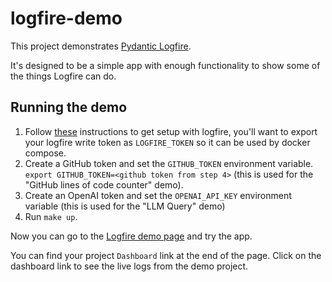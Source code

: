 # logfire-demo

This project demonstrates [Pydantic Logfire](https://pydantic.dev/logfire).

It's designed to be a simple app with enough functionality to show some of the things Logfire can do.

## Running the demo

1. Follow [these](https://docs.pydantic.dev/logfire/guides/first_steps/) instructions to get setup with logfire, you'll want to export your logfire write token as `LOGFIRE_TOKEN` so it can be used by docker compose.
2. Create a GitHub token and set the `GITHUB_TOKEN` environment variable. `export GITHUB_TOKEN=<github token from step 4>`  (this is used for the "GitHub lines of code counter" demo).
3. Create an OpenAI token and set the `OPENAI_API_KEY` environment variable (this is used for the "LLM Query" demo)
4. Run `make up`.

Now you can go to the [Logfire demo page](http://localhost:8000/) and try the app.

You can find your project `Dashboard` link at the end of the page. Click on the dashboard link
to see the live logs from the demo project.
